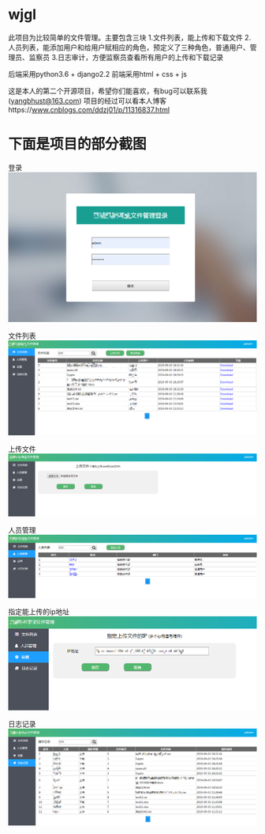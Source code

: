 # wjgl
此项目为比较简单的文件管理。主要包含三块
1.文件列表，能上传和下载文件
2.人员列表，能添加用户和给用户赋相应的角色，预定义了三种角色，普通用户、管理员、监察员
3.日志审计，方便监察员查看所有用户的上传和下载记录

后端采用python3.6 + django2.2
前端采用html + css + js

这是本人的第二个开源项目，希望你们能喜欢，有bug可以联系我(yangbhust@163.com)
项目的经过可以看本人博客https://www.cnblogs.com/ddzj01/p/11316837.html

# 下面是项目的部分截图
登录
![Image text](https://github.com/YangBaohust/myimages/blob/master/wjgl/login.png)

文件列表
![Image text](https://github.com/YangBaohust/myimages/blob/master/wjgl/list.png)

上传文件
![Image text](https://github.com/YangBaohust/myimages/blob/master/wjgl/upload.png)

人员管理
![Image text](https://github.com/YangBaohust/myimages/blob/master/wjgl/personlist.png)

指定能上传的ip地址
![Image text](https://github.com/YangBaohust/myimages/blob/master/wjgl/setting.png)

日志记录
![Image text](https://github.com/YangBaohust/myimages/blob/master/wjgl/loglist.png)
